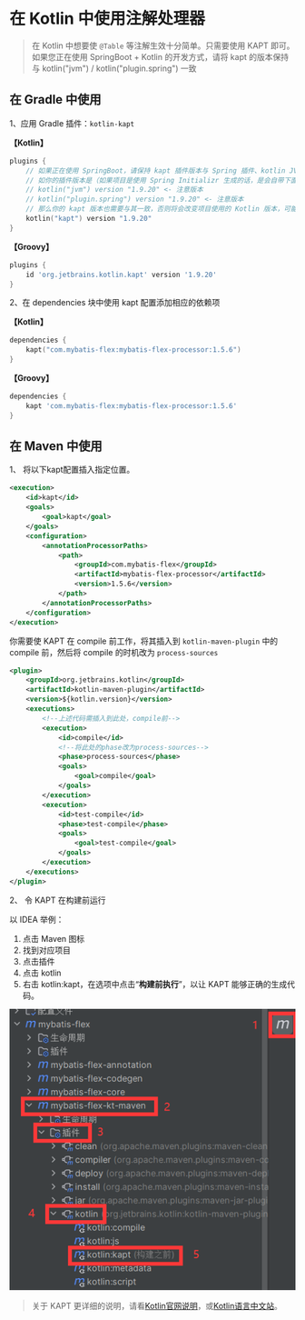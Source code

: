 # 在 Kotlin 中使用注解处理器

> 在 Kotlin 中想要使 `@Table` 等注解生效十分简单。只需要使用 KAPT 即可。
> 如果您正在使用 SpringBoot + Kotlin 的开发方式，请将 kapt 的版本保持与 kotlin("jvm") / kotlin("plugin.spring") 一致

## 在 Gradle 中使用

1、应用 Gradle 插件：`kotlin-kapt`

**【Kotlin】**

```kotlin
plugins {
    // 如果正在使用 SpringBoot，请保持 kapt 插件版本与 Spring 插件、kotlin JVM 插件一致
    // 如你的插件版本是（如果项目是使用 Spring Initializr 生成的话，是会自带下面两个插件）： 
    // kotlin("jvm") version "1.9.20" <- 注意版本
    // kotlin("plugin.spring") version "1.9.20" <- 注意版本
    // 那么你的 kapt 版本也需要与其一致，否则将会改变项目使用的 Kotlin 版本，可能会引发兼容性问题
    kotlin("kapt") version "1.9.20"
}
```

**【Groovy】**

```groovy
plugins {
    id 'org.jetbrains.kotlin.kapt' version '1.9.20'
}
```

2、在 dependencies 块中使用 kapt 配置添加相应的依赖项

**【Kotlin】**

```kotlin
dependencies {
    kapt("com.mybatis-flex:mybatis-flex-processor:1.5.6")
}
```

**【Groovy】**

```groovy
dependencies {
    kapt 'com.mybatis-flex:mybatis-flex-processor:1.5.6'
}
```

## 在 Maven 中使用

1、 将以下kapt配置插入指定位置。

```xml
<execution>
    <id>kapt</id>
    <goals>
        <goal>kapt</goal>
    </goals>
    <configuration>
        <annotationProcessorPaths>
            <path>
                <groupId>com.mybatis-flex</groupId>
                <artifactId>mybatis-flex-processor</artifactId>
                <version>1.5.6</version>
            </path>
        </annotationProcessorPaths>
    </configuration>
</execution>
```

你需要使 KAPT 在 compile 前工作，将其插入到 `kotlin-maven-plugin` 中的 compile 前，然后将 compile 的时机改为 `process-sources`

```xml
<plugin>
    <groupId>org.jetbrains.kotlin</groupId>
    <artifactId>kotlin-maven-plugin</artifactId>
    <version>${kotlin.version}</version>
    <executions>
        <!--上述代码需插入到此处，compile前-->
        <execution>
            <id>compile</id>
            <!--将此处的phase改为process-sources-->
            <phase>process-sources</phase>
            <goals>
                <goal>compile</goal>
            </goals>
        </execution>
        <execution>
            <id>test-compile</id>
            <phase>test-compile</phase>
            <goals>
                <goal>test-compile</goal>
            </goals>
        </execution>
    </executions>
</plugin>
```

2、 令 KAPT 在构建前运行

以 IDEA 举例：

1. 点击 Maven 图标
2. 找到对应项目
3. 点击插件
4. 点击 kotlin
5. 右击 kotlin:kapt，在选项中点击“**构建前执行**”，以让 KAPT 能够正确的生成代码。

![](../../assets/images/kapt1.png)

> 关于 KAPT 更详细的说明，请看[Kotlin官网说明](https://book.kotlincn.net/text/kapt.html)，或[Kotlin语言中文站](https://www.kotlincn.net/docs/reference/kapt.html)。
